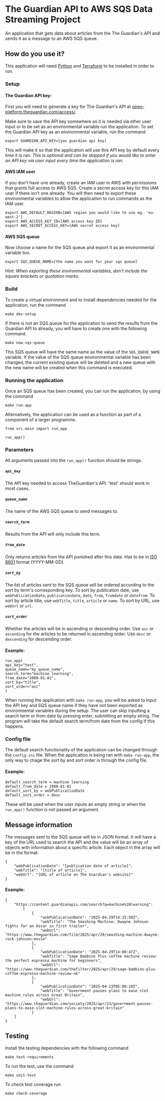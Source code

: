 # The Guardian API to AWS SQS Data Streaming Project

An application that gets data about articles from the The Guardian's API and sends it as a message to an AWS SQS queue.

## How do you use it?

This application will need [Python](https://www.python.org/) and [Terraform](https://developer.hashicorp.com/terraform/install) to be installed in order to run.

### Setup

#### The Guardian API key:

First you will need to generate a key for The Guardian's API at [open-platform.theguardian.com/access/](https://open-platform.theguardian.com/access/).

Make sure to save the API key somewhere as it is needed via ether user input or to be set as an environmental variable run the application. To set the Guardian API key as an environmental variable, run the command

`export GUARDIAN_API_KEY=[you guardian api key]`

This will make it so that the application will use this API key by default every time it is ran. *This is optional and can be skipped if you would like to enter an API key via user input every time the application is ran.*


#### AWS IAM user

If you don't have one already, create an IAM user in AWS with permissions that grants full access to AWS SQS.
Create a secret access key for this IAM user if there isn't one already. You will then need to export these environmental variables to allow the application to run commands as the IAM user.

```
export AWS_DEFAULT_REGION=[AWS region you would like to use eg. 'eu-west-2']
export AWS_ACCESS_KEY_ID=[AWS access key ID]
export AWS_SECRET_ACCESS_KEY=[AWS secret access key]
```

#### AWS SQS queue

Now choose a name for the SQS queue and export it as an environmental variable too.

`export SQS_QUEUE_NAME=[the name you want for your sqs queue]`

*Hint: When exporting these environmental variables, don't include the square brackets or quotation marks.*


### Build

To create a virtual environment and to install dependencies needed for the application, run the command

`make dev-setup`

If there is not an SQS queue for the application to send the results from the Guardian API to already, you will have to create one with the following command.

`make new-sqs-queue`

This SQS queue will have the same name as the value of the `SQS_QUEUE_NAME` variable. If the value of the SQS queue environmental variable has been changed, the current existing queue will be deleted and a new queue with the new name will be created when this command is executed.

### Running the application

Once an SQS queue has been created, you can run the application, by using the command

`make run-app`

Alternatively, the application can be used as a function as part of a component of a larger programme.

```
from src.main import run_app

run_app()
```


### Parameters

All arguments passed into the `run_app()` function should be strings.

##### `api_key`

The API key needed to access TheGuardian's API. 'test' should work in most cases.

##### `queue_name`

The name of the AWS SQS queue to send messages to.

##### `search_term`

Results from the API will only include this term.

##### `from_date`

Only returns articles from the API punished after this date. Has to be in [ISO 8601](https://www.iso.org/iso-8601-date-and-time-format.html) format (YYYY-MM-DD).

##### `sort_by`

The list of articles sent to the SQS queue will be ordered according to the sort by term's corresponding key. To sort by publication date, use `webPublicationDate`, `publicationdate`, `date`, `from`, `fromdate` or `datefrom`. To sort by article title, use `webTitle`, `title`, `article` or `name`. To sort by URL, use `webUrl` or `url`.

##### `sort_order`

Whether the articles will be in ascending or descending order. Use `asc` or `ascending` for the articles to be returned in ascending order. Use `desc` or `descending` for descending order.

####  Example:

```
run_app(
api_key="test",
queue_name="my_queue_name",
search_term="machine learning",
from_date="2000-01-01",
sort_by="title",
sort_order="asc"
)
```

When running the application with `make run-app`, you will be asked to input the API key and SQS queue name if they have not been exported as environmental variables during the setup. The user can skip inputting a search term or from date by pressing enter, submitting an empty string. The program will take the default search term/from date from the config if this happens.

### Config file

The default search functionality of the application can be changed through the `config.ini` file. When the application is being ran with `make run-app`, the only way to chage the sort by and sort order is through the config file.

####  Example:

```
default_search_term = machine learning
default_from_date = 1900-01-01
default_sort_by = webPublicationDate
default_sort_order = desc
```

These will be used when the user inputs an empty string or when the `run_app()` function is not passed an argument.

## Message information

The messages sent to the SQS queue will be in JSON format. It will have a key of the URL used to search the API and the value will be an array of objects with information about a specific article.
Each object in the array will be in the format:

```
{
    "webPublicationDate": "[publication date of article]",
    "webTitle": "[title of article]",
    "webUrl": "[URL of article on The Guardian's website]"
}
```

#### Example:

```
{
    "https://content.guardianapis.com/search?q=machine%20learning": 
        [
            {
                "webPublicationDate": "2025-04-29T14:15:50Z", 
                "webTitle": "The Smashing Machine: Dwayne Johnson fights for an Oscar in first trailer",
                "webUrl": "https://www.theguardian.com/film/2025/apr/29/smashing-machine-dwayne-rock-johnson-movie"
            },
            {
                "webPublicationDate": "2025-04-29T14:00:47Z",
                "webTitle": "Sage Bambino Plus coffee machine review: the perfect espresso machine for beginners",
                "webUrl": "https://www.theguardian.com/thefilter/2025/apr/29/sage-bambino-plus-coffee-espresso-machine-review-uk"
            },    
            {
                "webPublicationDate": "2025-04-23T05:00:10Z",
                "webTitle": "Government pauses plans to ease slot machine rules across Great Britain",
                "webUrl": "https://www.theguardian.com/society/2025/apr/23/government-pauses-plans-to-ease-slot-machine-rules-across-great-britain"
            }
    ]
}
```

## Testing

Install the testing dependencies with the following command

`make test-requirements`

To run the test, use the command

`make unit-test`

To check test coverage run

`make check-coverage`